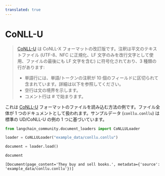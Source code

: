 ```yaml
---
translated: true
---
```


# CoNLL-U

>[CoNLL-U](https://universaldependencies.org/format.html) は CoNLL-X フォーマットの改訂版です。注釈は平文のテキストファイル (UTF-8、NFC に正規化、LF 文字のみを改行文字として使用、ファイルの最後にも LF 文字を含む) に符号化されており、3 種類の行があります:
>- 単語行には、単語/トークンの注釈が 10 個のフィールドに区切られて含まれています。詳細は以下を参照してください。
>- 空行は文の境界を示します。
>- コメント行は # で始まります。

これは [CoNLL-U](https://universaldependencies.org/format.html) フォーマットのファイルを読み込む方法の例です。ファイル全体が 1 つのドキュメントとして扱われます。サンプルデータ (`conllu.conllu`) は標準の UD/CoNLL-U の例の 1 つに基づいています。

```python
from langchain_community.document_loaders import CoNLLULoader
```

```python
loader = CoNLLULoader("example_data/conllu.conllu")
```

```python
document = loader.load()
```

```python
document
```

```output
[Document(page_content='They buy and sell books.', metadata={'source': 'example_data/conllu.conllu'})]
```
